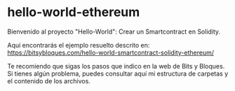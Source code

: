 # hello-world-ethereum
Bienvenido al proyecto "Hello-World": Crear un Smartcontract en Solidity. 

Aquí encontrarás el ejemplo resuelto descrito en: https://bitsybloques.com/hello-world-smartcontract-solidity-ethereum/

Te recomiendo que sigas los pasos que indico en la web de Bits y Bloques. Si tienes algún problema, puedes consultar aquí mi estructura de carpetas y el contenido de los archivos.

